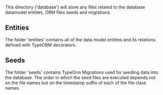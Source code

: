 This directory ('database') will store any files related to the database datamodel entities, ORM files seeds and migrations.

## Entities

The folder 'entities' contains all of the data model entities and its relations defined with TypeORM decorators.

## Seeds

The folder 'seeds' contains TypeOrm Migrations used for seeding data into the database.
The order in which the seed files are executed depends not on the file names but on the timestamp
suffix of each of the file class names.
